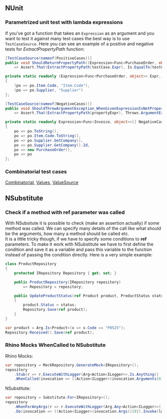 ## NUnit

### Parametrized unit test with lambda expressions
If you've got a function that takes an `Expression` as an argument and you want to test it against many test cases the best way is to use `TestCaseSource`. Here you can see an example of a positive and negative tests for *ExtractPropertyPath* function:
```csharp
[TestCaseSource(nameof(PositiveCases))]
public void ShouldReturnPropertyPath((Expression<Func<PurchaseOrder, object>> Expr, string Result) testCase)
    => Assert.That(ExtractPropertyPath(testCase.Expr), Is.EqualTo(testCase.Result));

private static readonly (Expression<Func<PurchaseOrder, object>> Expr, string Result)[] PositiveCases =
{
    (po => po.Item.Code, "Item.Code"),
    (po => po.Supplier, "Supplier")
};

[TestCaseSource(nameof(NegativeCases))]
public void ShouldThrowArgumentException_WhenGivenExpressionIsNotPropertyAccess(Expression<Func<PurchaseOrder, object>> propertyExpr)
    => Assert.That(ExtractPropertyPath(propertyExpr), Throws.ArgumentException);

private static readonly Expression<Func<Invoice, object>>[] NegativeCases =
{
    po => po.ToString(),
    po => po.Item.Code.ToString(),
    po => po.Supplier.GetCompany(),
    po => po.Supplier.GetCompany().Id,
    po => new PurchaseOrder(),
    po => po
};
```

### Combinatorial test cases
[Combinatorial](https://docs.nunit.org/articles/nunit/writing-tests/attributes/combinatorial.html), [Values](https://docs.nunit.org/articles/nunit/writing-tests/attributes/values.html), [ValueSource](https://docs.nunit.org/articles/nunit/writing-tests/attributes/valuesource.html)

## NSubstitute

### Check if a method with ref parameter was called
With NSubsitute it is possible to check (make an assertion actually) if some method was called. We can specify many details of the call like what should be the arguments, how many a method should be called etc.<br />
It is a little tricky though, if we have to specify some conditions to **ref** parameters. To make it work with NSubstitute we have to first define the condition and save it as a variable and pass this variable to the function instead of passing the condition directly. Here is a very simple example:
```csharp
class ProductRepository
{
    protected IRepository Repository { get; set; }

    public ProductRepository(IRepository repository)
        => Repository = repository;

    public UpdateProductStatus(ref Product product, ProductStatus status)
    {
        product.Status = status;
        Repository.Save(ref product);
    }
}

var product = Arg.Is<Product>(x => x.Code == "P0525");
Repository.Received().Save(ref product);
```

### Rhino Mocks WhenCalled to NSubstitute
Rhino Mocks:
```csharp
var repository = MockRepository.GenerateMock<IRepository>();
repository
    .Stub(r => r.ExecuteWithLogger(Arg<Action<ILogger>>.Is.Anything))
    .WhenCalled(invocation => ((Action<ILogger>)invocation.Arguments[0]).Invoke(logger));
```
NSubstitute:
```csharp
var repository = Substitute.For<IRepository>();
repository
    .WhenForAnyArgs(r => r.ExecuteWithLogger(Arg.Any<Action<ILogger>>()))
    .Do(invocation => ((Action<ILogger>)invocation.Args()[0]).Invoke(logger));
```
